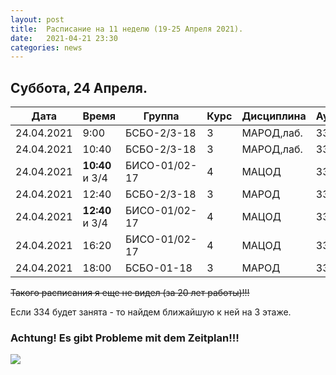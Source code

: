 ```yaml
---
layout: post
title:  Расписание на 11 неделю (19-25 Апреля 2021).
date:   2021-04-21 23:30
categories: news
---
```


## Суббота, 24 Апреля.

| Дата          | Время   | Группа        | Курс | Дисциплина  | Аудитория  |
| ------------- | ------- | ------------- | ---- | ----------- | ---------- |
|24.04.2021     | 9:00    |БСБО-2/3-18    |3     |МАРОД,лаб.   |334         |
|24.04.2021     |10:40    |БСБО-2/3-18    |3     |МАРОД,лаб.   |334         |
|24.04.2021     |**10:40** и 3/4|БИСО-01/02-17  |4     |МАЦОД        |334         |
|24.04.2021     |12:40    |БСБО-2/3-18    |3     |МАРОД        |334         |
|24.04.2021     |**12:40** и 3/4|БИСО-01/02-17  |4     |МАЦОД        |334         |
|24.04.2021     |16:20    |БИСО-01/02-17  |4     |МАЦОД        |334         |
|24.04.2021     |18:00    |БСБО-01-18     |3     |МАРОД        |334         |

~~Такого расписания я еще не видел (за 20 лет работы)!!!~~

Если 334 будет занята - то найдем ближайшую к ней на 3 этаже.


### Achtung! Es gibt Probleme mit dem Zeitplan!!!
![](https://i.ibb.co/hmTqXLt/schedule-error-april.png)
